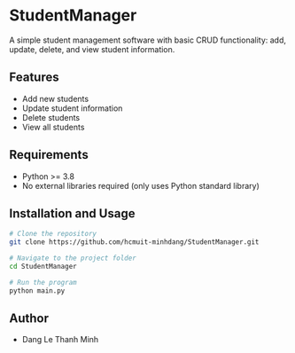 # StudentManager

A simple student management software with basic CRUD functionality: add, update, delete, and view student information.

## Features
- Add new students
- Update student information
- Delete students
- View all students

## Requirements
- Python >= 3.8
- No external libraries required (only uses Python standard library)

## Installation and Usage

```bash
# Clone the repository
git clone https://github.com/hcmuit-minhdang/StudentManager.git

# Navigate to the project folder
cd StudentManager

# Run the program
python main.py
```

## Author
- Dang Le Thanh Minh
